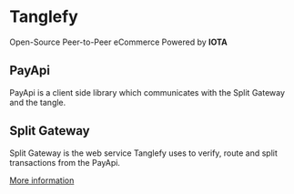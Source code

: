 # Tanglefy
Open-Source Peer-to-Peer eCommerce Powered by **IOTA**



## PayApi

PayApi is a client side library which communicates with the Split Gateway and the tangle. 



## Split Gateway

Split Gateway is the web service Tanglefy uses to verify, route and split transactions from the PayApi.


[More information](./tf-split-gateway/README.md)